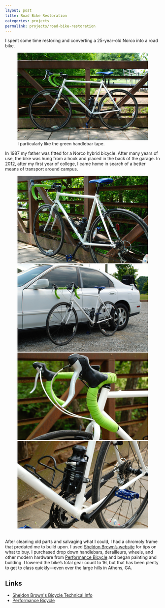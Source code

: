 ```yaml
---
layout: post
title: Road Bike Restoration
categories: projects
permalink: projects/road-bike-restoration
---
```


I spent some time restoring and converting a 25-year-old Norco into a road bike.

<!--more-->

<figure>
  <img class="full" src="/images/projects/road-bike/road_bike_1.jpg" alt="Road Bike Restoration.">
  <figcaption>I particularly like the green handlebar tape.</figcaption>
</figure>

In 1987 my father was fitted for a Norco hybrid bicycle. After many years of use, the bike was hung from a hook and placed in the back of the garage. In 2012, after my first year of college, I came home in search of a better means of transport around campus.

<figure>
  <img class="lhalf" src="/images/projects/road-bike/road_bike_2.jpg" alt="Road Bike Restoration.">
  <img class="rhalf" src="/images/projects/road-bike/road_bike_3.jpg" alt="Road Bike Restoration.">
  <img class="lhalf" src="/images/projects/road-bike/road_bike_4.jpg" alt="Road Bike Restoration.">
  <img class="rhalf" src="/images/projects/road-bike/road_bike_5.jpg" alt="Road Bike Restoration.">
  <figcaption>&nbsp;</figcaption>
</figure>

After cleaning old parts and salvaging what I could, I had a chromoly frame that predated me to build upon. I used [Sheldon Brown’s website][sb] for tips on what to buy. I purchased drop down handlebars, derailleurs, wheels, and other modern hardware from [Performance Bicycle][pb] and began painting and building. I lowered the bike’s total gear count to 16, but that has been plenty to get to class quickly—even over the large hills in Athens, GA.

## Links
* [Sheldon Brown's Bicycle Technical Info][sb]
* [Performance Bicycle][pb]

[sb]: http://sheldonbrown.com "Sheldon Brown's Bicycle Technical Info."
[pb]: http://www.performancebike.com/ "Performance Bike."